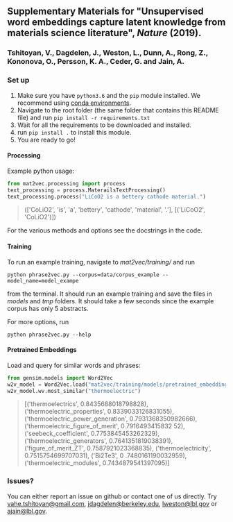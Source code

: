 ## Supplementary Materials for "Unsupervised word embeddings capture latent knowledge from materials science literature", *Nature* (2019).
### Tshitoyan, V., Dagdelen, J., Weston, L., Dunn, A., Rong, Z., Kononova, O., Persson, K. A., Ceder, G. and Jain, A. 


### Set up

1. Make sure you have `python3.6` and the `pip` module installed. 
We recommend using [conda environments](https://docs.conda.io/projects/conda/en/latest/user-guide/tasks/manage-environments.html).
1. Navigate to the root folder (the same folder that contains this README file)
and run `pip install -r requirements.txt`
1. Wait for all the requirements to be downloaded and installed.
1. run `pip install .` to install this module.
1. You are ready to go!

#### Processing

Example python usage:

```python
from mat2vec.processing import process
text_processing = process.MaterailsTextProcessing()
text_processing.process("LiCoO2 is a bettery cathode material.")
```
> (['CoLiO2', 'is', 'a', 'bettery', 'cathode', 'material', '.'], [('LiCoO2', 'CoLiO2')])

For the various methods and options see the docstrings in the code.

#### Training
To run an example training, navigate to *mat2vec/training/* and run

```shell
python phrase2vec.py --corpus=data/corpus_example --model_name=model_exampe
```

from the terminal. It should run an example training and save the files in *models*
and *tmp* folders. It should take a few seconds since the example corpus has only 5 abstracts.

For more options, run

```shell
python phrase2vec.py --help
```

#### Pretrained Embeddings

Load and query for similar words and phrases:

```python
from gensim.models import Word2Vec
w2v_model = Word2Vec.load("mat2vec/training/models/pretrained_embeddings")
w2v_model.wv.most_similar("thermoelectric")
```
> [('thermoelectrics', 0.8435688018798828), ('thermoelectric_properties', 0.8339033126831055), ('thermoelectric_power_generation', 0.7931368350982666), ('thermoelectric_figure_of_merit', 0.7916493415832
52), ('seebeck_coefficient', 0.7753845453262329), ('thermoelectric_generators', 0.7641351819038391), ('figure_of_merit_ZT', 0.7587921023368835), ('thermoelectricity', 0.7515754699707031), ('Bi2Te3', 0
.7480161190032959), ('thermoelectric_modules', 0.7434879541397095)]

### Issues?

You can either report an issue on github or contact one of us directly. 
Try [vahe.tshitoyan@gmail.com](mailto:vahe.tshitoyan@gmail.com), 
[jdagdelen@berkeley.edu](mailto:jdagdelen@berkeley.edu), 
[lweston@lbl.gov](mailto:lweston@lbl.gov) or 
[ajain@lbl.gov](mailto:ajain@lbl.gov).
